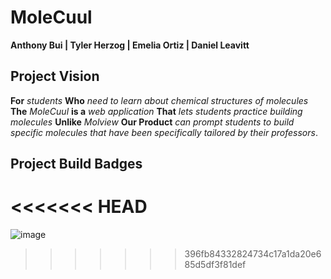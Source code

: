 # MoleCuul

<b> Anthony Bui | Tyler Herzog | Emelia Ortiz | Daniel Leavitt </b>

## Project Vision
**For** *students* **Who** *need to learn about chemical structures of molecules* **The** *MoleCuul* **is a** *web application* **That** *lets students practice building molecules* **Unlike** *Molview* **Our Product** *can prompt students to build specific molecules that have been specifically tailored by their professors*.

## Project Build Badges
<<<<<<< HEAD
=======
![image](https://github.com/dantheman8300/MoleCuul/actions/workflows/node.js.yml/badge.svg)
>>>>>>> 396fb84332824734c17a1da20e685d5df3f81def
